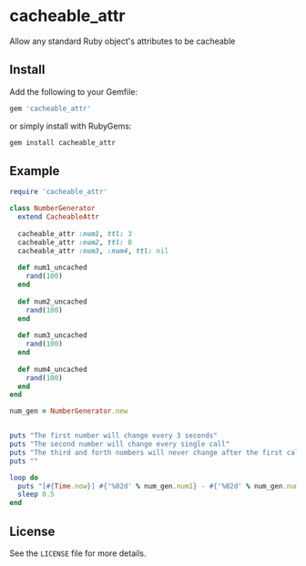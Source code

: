 # cacheable_attr

Allow any standard Ruby object's attributes to be cacheable

## Install

Add the following to your Gemfile:

```ruby
gem 'cacheable_attr'
```

or simply install with RubyGems:

```sh
gem install cacheable_attr
```

## Example

```ruby
require 'cacheable_attr'

class NumberGenerator
  extend CacheableAttr
  
  cacheable_attr :num1, ttl: 3
  cacheable_attr :num2, ttl: 0
  cacheable_attr :num3, :num4, ttl: nil
  
  def num1_uncached
    rand(100)
  end
  
  def num2_uncached
    rand(100)
  end
  
  def num3_uncached
    rand(100)
  end
  
  def num4_uncached
    rand(100)
  end
end

num_gen = NumberGenerator.new


puts "The first number will change every 3 seconds"
puts "The second number will change every single call"
puts "The third and forth numbers will never change after the first call"
puts ""

loop do
  puts "[#{Time.now}] #{'%02d' % num_gen.num1} - #{'%02d' % num_gen.num2} - #{'%02d' % num_gen.num3} - #{'%02d' % num_gen.num4}"
  sleep 0.5
end
```

## License

See the `LICENSE` file for more details.